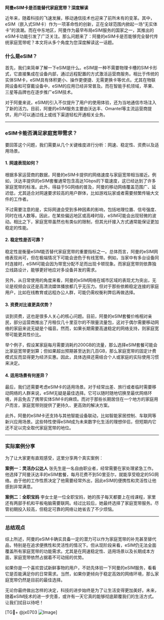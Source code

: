 **阿曼eSIM卡是否能替代家庭宽带？深度解读**

近年来，随着科技的飞速发展，移动通信技术也迎来了前所未有的变革。其中，eSIM（嵌入式SIM卡）作为一项革命性的创新，正在全球范围内掀起一场“无实体卡”的浪潮。而在中东地区，阿曼作为最早布局eSIM服务的国家之一，其推出的eSIM卡功能引发了广泛关注。那么问题来了：阿曼的eSIM卡是否能够完全替代传统家庭宽带呢？本文将从多个角度为您深度解读这一话题。

### 什么是eSIM？

首先，我们来简单了解一下eSIM是什么。eSIM是一种不需要物理卡槽的SIM卡形式，它直接集成在设备内部，通过远程配置的方式激活运营商服务。相比于传统的实体SIM卡，eSIM具有体积更小、操作更便捷、无需更换卡等优点。尤其在物联网设备和可穿戴设备中，eSIM的应用已经非常普及。而在智能手机领域，苹果、三星等品牌也在逐步推广eSIM技术。

对于阿曼来说，eSIM的引入不仅提升了用户的使用体验，还为当地通信市场注入了新的活力。目前，阿曼的eSIM服务主要由沃达丰、Omantel等主流运营商提供，用户可以通过线上或线下渠道轻松开通相关业务。

---

### eSIM卡能否满足家庭宽带需求？

要回答这个问题，我们需要从几个关键维度进行分析：网速、稳定性、资费以及适用场景。

#### 1. 网速表现如何？

根据多家运营商的数据，阿曼的eSIM卡提供的网络速度与家庭宽带相当接近。例如，沃达丰提供的eSIM套餐通常包含高达1Gbps的下载速度，这已经达到了许多家庭宽带的标准。此外，得益于5G网络的普及，阿曼的移动网络覆盖范围广、延迟低，尤其适合对网速要求较高的用户群体，比如游戏玩家或者需要频繁传输大文件的工作者。

不过需要注意的是，实际网速会受到多种因素的影响，包括地理位置、信号强度、同时在线人数等。因此，在某些偏远地区或高峰时段，eSIM可能会出现轻微的波动。相比之下，家庭宽带虽然也有类似的限制，但其光纤接入方式通常能保证更加稳定的性能。

#### 2. 稳定性是否可靠？

稳定性是衡量eSIM能否替代家庭宽带的重要指标之一。总体而言，阿曼的eSIM网络表现尚可，但在极端情况下可能会逊色于有线宽带。例如，当家中有多台设备同时连接时，eSIM可能会因为带宽分配不足而出现卡顿现象。而家庭宽带则依靠独立线路设计，能够更好地应对多设备并发的需求。

另外，从日常使用的角度来看，阿曼的eSIM网络在城市区域的表现尤为突出，无论是视频会议还是高清流媒体播放都几乎无压力。但对于那些依赖稳定连接的家庭用户，比如在线教育或远程办公人群，可能仍需权衡利弊后再做选择。

#### 3. 资费对比谁更具优势？

谈到资费，这也是很多人关心的核心问题。目前，阿曼的eSIM套餐价格相对亲民，部分运营商推出了月租仅几十里亚尔的不限量流量包，这对于偶尔需要移动网络的家庭来说无疑是个福音。然而，如果长期需要高速稳定的网络支持，则家庭宽带可能更具性价比。

举个例子，假设某家庭每月需要消耗约200GB的流量，那么选择eSIM套餐可能会比家庭宽带更划算；但如果超出预期甚至达到几百GB，那么家庭宽带的固定计费模式反而显得更为经济实惠。因此，具体选择还需结合个人或家庭的实际使用习惯来决定。

#### 4. 适用场景有何差异？

最后，我们还需要考虑eSIM卡的适用场景。对于经常出差、旅行或者临时需要移动网络的人群来说，eSIM无疑是最佳选择。它可以随时随地切换至最优网络环境，并且免去了携带实体SIM卡的麻烦。而对于那些长期居住在一个地方的家庭用户而言，家庭宽带则提供了更持久、更高效的解决方案。

此外，阿曼的eSIM卡还支持与其他智能设备联动，比如智能家居控制、车联网等新兴应用场景。这些特性使得eSIM成为未来数字化生活的理想伴侣，但短期内它还不足以完全取代家庭宽带的地位。

---

### 实际案例分享

为了让大家更有直观感受，这里分享两个真实案例：

**案例一：灵活办公达人**
张先生是一名自由职业者，经常需要在家处理紧急工作。他选择了阿曼沃达丰的eSIM套餐，每月花费不到50里亚尔，就能享受稳定的5G网络。由于他的工作性质决定了他需要经常外出，因此eSIM的便携性和灵活性让他感到非常满意。

**案例二：全职宝妈**
李女士是一位全职宝妈，她的孩子每天都要上在线课程，家里还有两部手机和平板电脑需要联网。经过比较后，她最终选择了家庭宽带服务。尽管初期投入较高，但稳定可靠的网络让她省去了不少烦恼。

---

### 总结观点

综上所述，阿曼的eSIM卡确实具备一定的潜力可以作为家庭宽带的补充甚至替代品，特别是在追求便携性和灵活性的情况下。但从现阶段来看，eSIM仍无法全面覆盖所有家庭宽带的功能需求。尤其是在网速稳定性、适用场景以及长期成本方面，家庭宽带依然占据着不可动摇的优势。

如果你是一个喜欢尝试新鲜事物的用户，不妨先体验一下阿曼的eSIM服务，看看它是否能满足你的日常需求。当然，如果你更倾向于稳定高效的网络环境，那么家庭宽带仍然是目前的最佳选择。

无论你最终做出怎样的决定，科技的进步始终是为了让生活变得更加美好。未来，随着eSIM技术的进一步完善，或许有一天它真的能够彻底颠覆我们的生活方式。让我们拭目以待吧！

[TG💪+ @jx0703 ![Image](https://github.com/user-attachments/assets/dbca1d08-cadb-493c-b0ec-ad6f7a83f270)]